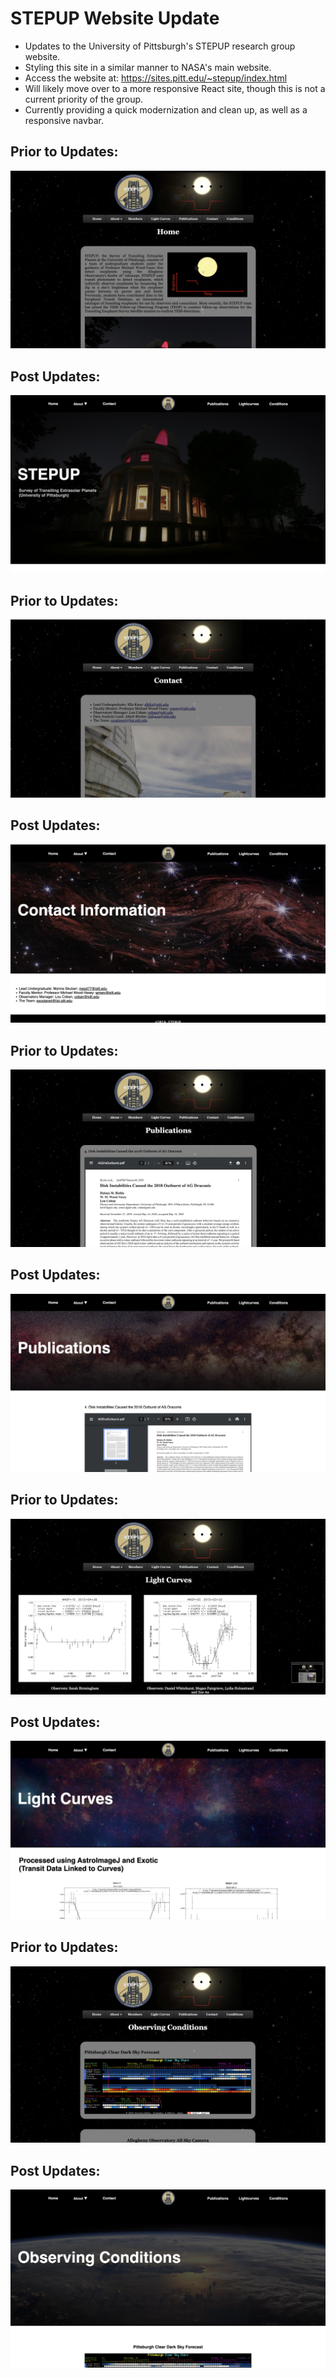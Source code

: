 # STEPUP Website Update
- Updates to the University of Pittsburgh's STEPUP research group website.
- Styling this site in a similar manner to NASA's main website.
- Access the website at: https://sites.pitt.edu/~stepup/index.html
- Will likely move over to a more responsive React site, though this is not a current priority of the group.
- Currently providing a quick modernization and clean up, as well as a responsive navbar.
##  Prior to Updates:
<img src="ReadMeVisual/Original.png" alt="Original Image"/>

## Post Updates:
<img src="ReadMeVisual/UpdatedHome.png" alt="Updted Image"/>

##  Prior to Updates:
<img src="ReadMeVisual/OriginalContact.png" alt="Original Image"/>

## Post Updates:
<img src="ReadMeVisual/UpdatedContact.png" alt="Updted Image"/>

##  Prior to Updates:
<img src="ReadMeVisual/OriginalPublications.png" alt="Original Image"/>

## Post Updates:
<img src="ReadMeVisual/UpdatedPublications.png" alt="Updted Image"/>

##  Prior to Updates:
<img src="ReadMeVisual/OriginalLC.png" alt="Original Image"/>

## Post Updates:
<img src="ReadMeVisual/UpdatedLC.png" alt="Updted Image"/>

##  Prior to Updates:
<img src="ReadMeVisual/OriginalConditions.png" alt="Original Image"/>

## Post Updates:
<img src="ReadMeVisual/UpdatedConditions.png" alt="Updted Image"/>
